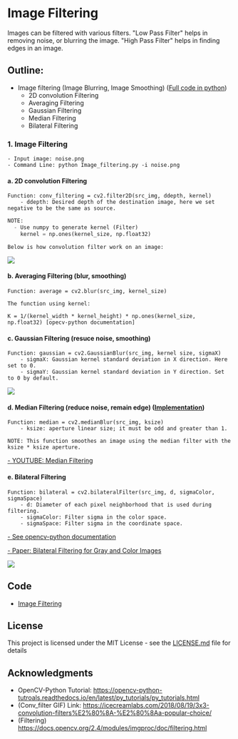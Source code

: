 # Image Filtering
Images can be filtered with various filters. "Low Pass Filter" helps in removing noise, or blurring the image. 
"High Pass Filter" helps in finding edges in an image.

## Outline:
- Image filtering (Image Blurring, Image Smoothing) ([Full code in python](https://github.com/Hank-Tsou/Computer-Vision-OpenCV-Python/blob/master/tutorials/Image_Processing/4_Image_Filtering/Image_filtering.py))
    - 2D convolution Filtering
    - Averaging Filtering
    - Gaussian Filtering
    - Median Filtering
    - Bilateral Filtering

### 1. Image Filtering 
```
- Input image: noise.png
- Command Line: python Image_filtering.py -i noise.png
```

#### a. 2D convolution Filtering
```
Function: conv_filtering = cv2.filter2D(src_img, ddepth, kernel)
    - ddepth: Desired depth of the destination image, here we set negative to be the same as source.
```
```python
NOTE: 
  - Use numpy to generate kernel (Filter)
    kernel = np.ones(kernel_size, np.float32)
```
```
Below is how convolution filter work on an image:
```
![](README_IMG/conv_filter.gif)

#### b. Averaging Filtering (blur, smoothing)
```
Function: average = cv2.blur(src_img, kernel_size)
```
```
The function using kernel:

K = 1/(kernel_width * kernel_height) * np.ones(kernel_size, np.float32) [opecv-python documentation]
```
#### c. Gaussian Filtering (resuce noise, smoothing)
```
Function: gaussian = cv2.GaussianBlur(src_img, kernel size, sigmaX)
    - sigmaX: Gaussian kernel standard deviation in X direction. Here set to 0.
    - sigmaY: Gaussian kernel standard deviation in Y direction. Set to 0 by default.
```
![](README_IMG/Gaussian_filter.png)

#### d. Median Filtering (reduce noise, remain edge) ([Implementation](https://github.com/Hank-Tsou/Implement-median_filter))
```
Function: median = cv2.medianBlur(src_img, ksize)
    - ksize: aperture linear size; it must be odd and greater than 1.
```
```
NOTE: This function smoothes an image using the median filter with the ksize * ksize aperture.
```
[- YOUTUBE: Median Filtering](https://www.youtube.com/watch?v=TYNbTdzm-5w)

#### e. Bilateral Filtering
```
Function: bilateral = cv2.bilateralFilter(src_img, d, sigmaColor, sigmaSpace)
    - d: Diameter of each pixel neighborhood that is used during filtering. 
    - sigmaColor: Filter sigma in the color space. 
    - sigmaSpace: Filter sigma in the coordinate space. 
```
[- See opencv-python documentation](https://docs.opencv.org/2.4/modules/imgproc/doc/filtering.html)

[- Paper: Bilateral Filtering for Gray and Color Images](http://homepages.inf.ed.ac.uk/rbf/CVonline/LOCAL_COPIES/MANDUCHI1/Bilateral_Filtering.html)

![](README_IMG/Image_filtering.png)

## Code
- [Image Filtering](https://github.com/Hank-Tsou/Computer-Vision-OpenCV-Python/blob/master/tutorials/Image_Processing/4_Image_Filtering/Image_filtering.py)

## License

This project is licensed under the MIT License - see the [LICENSE.md](LICENSE.md) file for details

## Acknowledgments

* OpenCV-Python Tutorial: https://opencv-python-tutroals.readthedocs.io/en/latest/py_tutorials/py_tutorials.html
* (Conv_filter GIF) Link: https://icecreamlabs.com/2018/08/19/3x3-convolution-filters%E2%80%8A-%E2%80%8Aa-popular-choice/
* (Filtering) https://docs.opencv.org/2.4/modules/imgproc/doc/filtering.html
